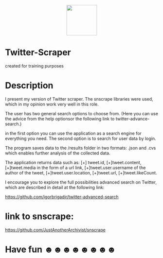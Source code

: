 <div id="header" align="center">
    <img src="https://giphy.com/gifs/twitter-MNa0HKdhc3SGQ" width="100"/>
</div>


# Twitter-Scraper
created for training purposes


# Description
I present my version of Twitter scraper.
The snscrape libraries were used, which in my opinion work very well
in this role.

The user has two general search options to choose from. 
(Here you can use the advice from the help optionsor the following link to twitter-advance-search.)

in the first option you can use the application as a search engine for everything you need.
The second option is to search for user data by login.

The program saves data to the /results folder in two formats: .json and .cvs
which enables further analysis of the collected data.

The application returns data such as:
[+] tweet.id,
[+]tweet.content,
[+]tweet.media in the form of a url link,
[+]tweet.user.username of the author of the tweet,
[+]tweet.user.location,
[+]tweet.url,
[+]tweet.likeCount.

I encourage you to explore the full possibilities
advanced search on Twitter, which are described in detail
at the following link:

https://github.com/igorbrigadir/twitter-advanced-search


# link to snscrape:
https://github.com/JustAnotherArchivist/snscrape


# Have fun ☻☻☻☻☻☻☻☻
